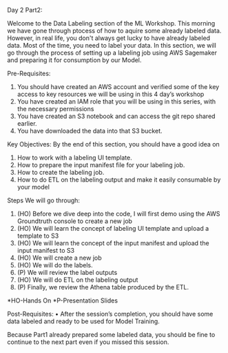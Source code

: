 Day 2 Part2:

Welcome to the Data Labeling section of the ML Workshop. This morning we have gone through ptocess of how to aquire some already labeled data. However, in real life, you don't always get lucky to have already labeled data. Most of the time, you need to label your data. In this section, we will go through the process of setting up a labeling job using AWS Sagemaker and preparing it for consumption by our Model.

Pre-Requisites:
1.	You should have created an AWS account and verified some of the key access to key resources we will be using in this 4 day’s workshop
2.	You have created an IAM role that you will be using in this series, with the necessary permissions
3.	You have created an S3 notebook and can access the git repo shared earlier.
4.	You have downloaded the data into that S3 bucket.

Key Objectives:
By the end of this section, you should have a good idea on
1.	How to work with a labeling UI template.
2.	How to prepare the input manifest file for your labeling job.
3.	How to create the labeling job.
4.  How to do ETL on the labeling output and make it easily consumable by your model

Steps We will go through:
1.	(HO) Before we dive deep into the code, I will first demo using the AWS Groundtruth console to create a new job
2.	(HO) We will learn the concept of labeling UI template and upload a template to S3
3.	(HO) We will learn the concept of the input manifest and upload the input manifest to S3
4.	(HO) We will create a new job
5.	(HO) We will do the labels.
6.	(P) We will review the label outputs
7.  (HO) We will do ETL on the labeling output
7.	(P) Finally, we review the Athena table produced by the ETL.

*HO-Hands On
*P-Presentation Slides

Post-Requisites:
•	After the session’s completion, you should have some data labeled and ready to be used for Model Training.



Because Part1 already prepared some labeled data, you should be fine to continue to the next part even if you missed this session.

